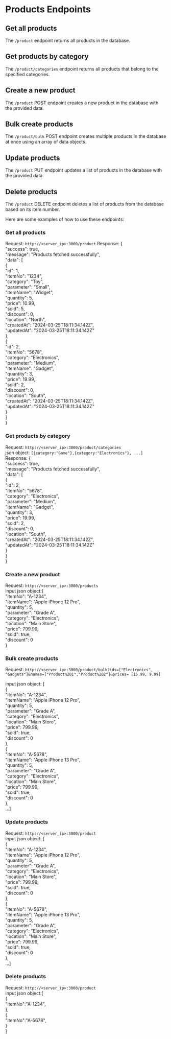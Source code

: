 
# Products Endpoints

## Get all products

The `/product` endpoint returns all products in the database.

## Get products by category

The `/product/categories` endpoint returns all products that belong to the specified categories.

## Create a new product

The `/product` POST endpoint creates a new product in the database with the provided data.

## Bulk create products

The `/product/bulk` POST endpoint creates multiple products in the database at once using an array of data objects.

## Update products

The `/product` PUT endpoint updates a list of products in the database with the provided data.

## Delete products

The `/product` DELETE endpoint deletes a list of products from the database based on its item number.

Here are some examples of how to use these endpoints:

### Get all products

Request: `http://<server_ip>:3000/product`
Response: {<br>
    "success": true,<br>
    "message": "Products fetched successfully",<br>
    "data": [<br>
        {<br>
            "id": 1,<br>
            "itemNo": "1234",<br>
            "category": "Toy",<br>
            "parameter": "Small",<br>
            "itemName": "Widget",<br>
            "quantity": 5,<br>
            "price": 10.99,<br>
            "sold": 5,<br>
            "discount": 0,<br>
            "location": "North",<br>
            "createdAt": "2024-03-25T18:11:34.142Z",<br>
            "updatedAt": "2024-03-25T18:11:34.142Z"<br>
        },<br>
        {<br>
            "id": 2,<br>
            "itemNo": "5678",<br>
            "category": "Electronics",<br>
            "parameter": "Medium",<br>
            "itemName": "Gadget",<br>
            "quantity": 3,<br>
            "price": 19.99,<br>
            "sold": 2,<br>
            "discount": 0,<br>
            "location": "South",<br>
            "createdAt": "2024-03-25T18:11:34.142Z",<br>
            "updatedAt": "2024-03-25T18:11:34.142Z"<br>
        }<br>
    ]<br>
}<br>

### Get products by category

Request: `http://<server_ip>:3000/product/categories`<br>
json object: `[{category:"Game"},{category:"Electronics"}, ...]`<br>
Response: {<br>
    "success": true,<br>
    "message": "Products fetched successfully",<br>
    "data": [<br>
        {<br>
            "id": 2,<br>
            "itemNo": "5678",<br>
            "category": "Electronics",<br>
            "parameter": "Medium",<br>
            "itemName": "Gadget",<br>
            "quantity": 3,<br>
            "price": 19.99,<br>
            "sold": 2,<br>
            "discount": 0,<br>
            "location": "South",<br>
            "createdAt": "2024-03-25T18:11:34.142Z",<br>
            "updatedAt": "2024-03-25T18:11:34.142Z"<br>
        }<br>
    ]<br>
}<br>

### Create a new product

Request: `http://<server_ip>:3000/products`<br>
input json object:{<br>
  "itemNo": "A-1234",<br>
  "itemName": "Apple iPhone 12 Pro",<br>
  "quantity": 5,<br>
  "parameter": "Grade A",<br>
  "category": "Electronics",<br>
  "location": "Main Store",<br>
  "price": 799.99,<br>
  "sold": true,<br>
  "discount": 0 <br>
}<br>

### Bulk create products

Request: `http://<server_ip>:3000/product/bulk?ids=["Electronics", "Gadgets"]&names=["Product%201","Product%202"]&prices= [15.99, 9.99]`

input json object:
[<br>{<br>
  "itemNo": "A-1234",<br>
  "itemName": "Apple iPhone 12 Pro",<br>
  "quantity": 5,<br>
  "parameter": "Grade A",<br>
  "category": "Electronics",<br>
  "location": "Main Store",<br>
  "price": 799.99,<br>
  "sold": true,<br>
  "discount": 0 <br>
},<br>{<br>
  "itemNo": "A-5678",<br>
  "itemName": "Apple iPhone 13 Pro",<br>
  "quantity": 5,<br>
  "parameter": "Grade A",<br>
  "category": "Electronics",<br>
  "location": "Main Store",<br>
  "price": 799.99,<br>
  "sold": true,<br>
  "discount": 0<br>
},<br>...]

### Update products

Request: `http://<server_ip>:3000/product`<br>
input json object: [<br>{<br>
  "itemNo": "A-1234",<br>
  "itemName": "Apple iPhone 12 Pro",<br>
  "quantity": 5,<br>
  "parameter": "Grade A",<br>
  "category": "Electronics",<br>
  "location": "Main Store",<br>
  "price": 799.99,<br>
  "sold": true,<br>
  "discount": 0 <br>
},<br>{<br>
  "itemNo": "A-5678",<br>
  "itemName": "Apple iPhone 13 Pro",<br>
  "quantity": 5,<br>
  "parameter": "Grade A",<br>
  "category": "Electronics",<br>
  "location": "Main Store",<br>
  "price": 799.99,<br>
  "sold": true,<br>
  "discount": 0<br>
},<br>...]


### Delete products

Request: `http://<server_ip>:3000/product`<br>
input json object:[<br>{<br>
    "itemNo":"A-1234",<br>
},<br>{<br>
    "itemNo":"A-5678",<br>
}
<br>]


